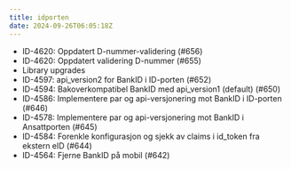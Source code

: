 ```yaml
---
title: idporten
date: 2024-09-26T06:05:18Z
---
```

- ID-4620: Oppdatert D-nummer-validering (#656)
- ID-4620: Oppdatert validering D-nummer (#655)
- Library upgrades
- ID-4597: api_version2 for BankID i ID-porten (#652)
- ID-4594: Bakoverkompatibel BankID med api_version1 (default) (#650)
- ID-4586: Implementere par og api-versjonering mot BankID i ID-porten (#646)
- ID-4578: Implementere par og api-versjonering mot BankID i Ansattporten (#645)
- ID-4584: Forenkle konfigurasjon og sjekk av claims i id_token fra ekstern eID (#644)
- ID-4564: Fjerne BankID på mobil (#642)

